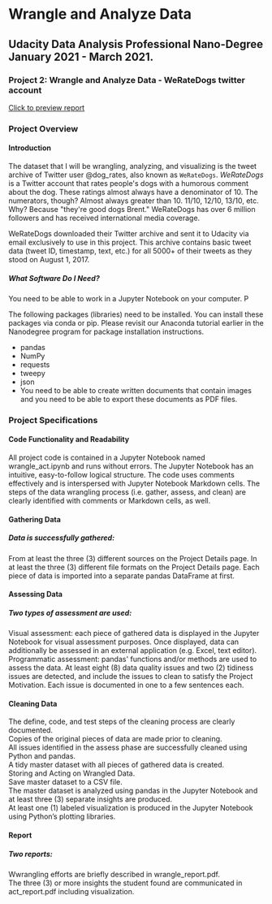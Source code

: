 # Wrangle and Analyze Data
## Udacity Data Analysis Professional Nano-Degree January 2021  - March 2021.

### Project 2: Wrangle and Analyze Data - WeRateDogs twitter account

[Click to preview report](https://github.com/IslamFSoliman/Wrangle_and_Analyze_Data_Project/blob/main/wrangle_report.pdf)

### Project Overview
#### Introduction
The dataset that I will be wrangling, analyzing, and visualizing is the tweet archive of Twitter user @dog_rates, also known as `WeRateDogs`. *WeRateDogs* is a Twitter account that rates people's dogs with a humorous comment about the dog. These ratings almost always have a denominator of 10. The numerators, though? Almost always greater than 10. 11/10, 12/10, 13/10, etc. Why? Because "they're good dogs Brent." WeRateDogs has over 6 million followers and has received international media coverage.

WeRateDogs downloaded their Twitter archive and sent it to Udacity via email exclusively to use in this project. This archive contains basic tweet data (tweet ID, timestamp, text, etc.) for all 5000+ of their tweets as they stood on August 1, 2017.

##### What Software Do I Need?
You need to be able to work in a Jupyter Notebook on your computer. P

The following packages (libraries) need to be installed. You can install these packages via conda or pip. Please revisit our Anaconda tutorial earlier in the Nanodegree program for package installation instructions.

* pandas
* NumPy
* requests
* tweepy
* json
* You need to be able to create written documents that contain images and you need to be able to export these documents as PDF files.

### Project Specifications
#### Code Functionality and Readability
All project code is contained in a Jupyter Notebook named wrangle_act.ipynb and runs without errors.
The Jupyter Notebook has an intuitive, easy-to-follow logical structure. The code uses comments effectively and is interspersed with Jupyter Notebook Markdown cells. The steps of the data wrangling process (i.e. gather, assess, and clean) are clearly identified with comments or Markdown cells, as well.

#### Gathering Data
##### Data is successfully gathered:

From at least the three (3) different sources on the Project Details page.
In at least the three (3) different file formats on the Project Details page.
Each piece of data is imported into a separate pandas DataFrame at first.

#### Assessing Data
##### Two types of assessment are used:
Visual assessment: each piece of gathered data is displayed in the Jupyter Notebook for visual assessment purposes. Once displayed, data can additionally be assessed in an external application (e.g. Excel, text editor).
Programmatic assessment: pandas' functions and/or methods are used to assess the data.
At least eight (8) data quality issues and two (2) tidiness issues are detected, and include the issues to clean to satisfy the Project Motivation. Each issue is documented in one to a few sentences each.

#### Cleaning Data
The define, code, and test steps of the cleaning process are clearly documented.\
Copies of the original pieces of data are made prior to cleaning.\
All issues identified in the assess phase are successfully cleaned using Python and pandas.\
A tidy master dataset with all pieces of gathered data is created.\
Storing and Acting on Wrangled Data.\
Save master dataset to a CSV file.\
The master dataset is analyzed using pandas in the Jupyter Notebook and at least three (3) separate insights are produced.\
At least one (1) labeled visualization is produced in the Jupyter Notebook using Python’s plotting libraries.

#### Report
##### Two reports:

Wwrangling efforts are briefly described in wrangle_report.pdf.\
The three (3) or more insights the student found are communicated in act_report.pdf including visualization.
